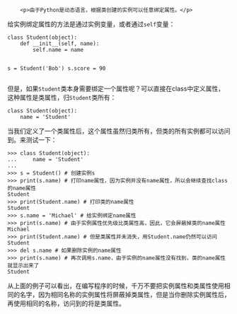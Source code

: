 ﻿
        <p>由于Python是动态语言，根据类创建的实例可以任意绑定属性。</p>
<p>给实例绑定属性的方法是通过实例变量，或者通过<code>self</code>变量：</p>
<pre><code>class Student(object):
    def __init__(self, name):
        self.name = name

s = Student(&#39;Bob&#39;)
s.score = 90
</code></pre><p>但是，如果<code>Student</code>类本身需要绑定一个属性呢？可以直接在class中定义属性，这种属性是类属性，归<code>Student</code>类所有：</p>
<pre><code>class Student(object):
    name = &#39;Student&#39;
</code></pre><p>当我们定义了一个类属性后，这个属性虽然归类所有，但类的所有实例都可以访问到。来测试一下：</p>
<pre><code>&gt;&gt;&gt; class Student(object):
...     name = &#39;Student&#39;
...
&gt;&gt;&gt; s = Student() # 创建实例s
&gt;&gt;&gt; print(s.name) # 打印name属性，因为实例并没有name属性，所以会继续查找class的name属性
Student
&gt;&gt;&gt; print(Student.name) # 打印类的name属性
Student
&gt;&gt;&gt; s.name = &#39;Michael&#39; # 给实例绑定name属性
&gt;&gt;&gt; print(s.name) # 由于实例属性优先级比类属性高，因此，它会屏蔽掉类的name属性
Michael
&gt;&gt;&gt; print(Student.name) # 但是类属性并未消失，用Student.name仍然可以访问
Student
&gt;&gt;&gt; del s.name # 如果删除实例的name属性
&gt;&gt;&gt; print(s.name) # 再次调用s.name，由于实例的name属性没有找到，类的name属性就显示出来了
Student
</code></pre><p>从上面的例子可以看出，在编写程序的时候，千万不要把实例属性和类属性使用相同的名字，因为相同名称的实例属性将屏蔽掉类属性，但是当你删除实例属性后，再使用相同的名称，访问到的将是类属性。</p>

    